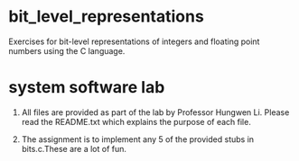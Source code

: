 # bit_level_representations
Exercises for bit-level representations of integers and floating point numbers using the C language.

# system software lab

1) All files are provided as part of the lab by Professor Hungwen Li. Please read the README.txt which explains the purpose of each file.

2) The assignment is to implement any 5 of the provided stubs in bits.c.These are a lot of fun.

